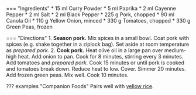 === "Ingredients"
    * 15 ml Curry Powder
    * 5 ml Paprika
    * 2 ml Cayenne Pepper
    * 2 ml Salt
    * 2 ml Black Pepper
    * 225 g Pork, chopped
    * 90 ml Canola Oil
    * 110 g Yellow Onion, minced
    * 330 g Tomatoes, chopped
    * 330 g Green Peas, frozen

=== "Directions"
    1. **Season pork.** Mix spices in a small bowl. Coat pork with spices (e.g. shake together in a ziplock bag). Set aside at room temperature as *prepared pork*.
    2. **Cook pork.** Heat olive oil in a large pan over medium-high heat. Add onion to pan. Cook for 8 minutes, stirring every 3 minutes. Add tomatoes and *prepared pork*. Cook 15 minutes or until pork is cooked and tomatoes break down. Reduce heat to low. Cover. Simmer 20 minutes. Add frozen green peas. Mix well. Cook 10 minutes.

??? examples "Companion Foods"
    Pairs well with [yellow rice](../sides/yellow-rice.md).

[^1]:
    ["Pakistani Ground Beef Curry."](https://www.allrecipes.com/recipe/267015/pakistani-ground-beef-curry/) *All Recipes.* 5 November 2018. Accessed 2020.

